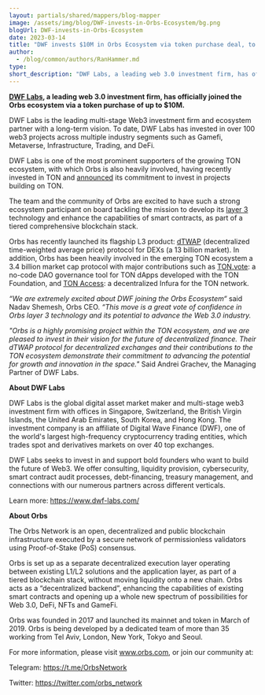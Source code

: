 ```yaml
---
layout: partials/shared/mappers/blog-mapper
image: /assets/img/blog/DWF-invests-in-Orbs-Ecosystem/bg.png
blogUrl: DWF-invests-in-Orbs-Ecosystem
date: 2023-03-14
title: "DWF invests $10M in Orbs Ecosystem via token purchase deal, to advance layer 3 blockchain technology"
author:
  - /blog/common/authors/RanHammer.md
type:
short_description: "DWF Labs, a leading web 3.0 investment firm, has officially joined the Orbs ecosystem via a token purchase of up to $10M."
---
```


**[DWF Labs](https://www.dwf-labs.com/), a leading web 3.0 investment firm, has officially joined the Orbs ecosystem via a token purchase of up to $10M.**

DWF Labs is the leading multi-stage Web3 investment firm and ecosystem partner with a long-term vision. To date, DWF Labs has invested in over 100 web3 projects across multiple industry segments such as Gamefi, Metaverse, Infrastructure, Trading, and DeFi.

DWF Labs is one of the most prominent supporters of the growing TON ecosystem, with which Orbs is also heavily involved, having recently invested in TON and [announced](https://www.dwf-labs.com/news/49-dwf-labs-invests-10m-in-the-ton-ecosystem) its commitment  to invest in projects building on TON.

The team and the community of Orbs are excited to have such a strong ecosystem participant on board tackling the mission to develop its [layer 3](https://www.orbs.com/overview/) technology and enhance the capabilities of  smart contracts, as part of a tiered comprehensive blockchain stack.

Orbs has recently launched its flagship L3 product: [dTWAP](https://www.orbs.com/dtwap/) (decentralized time-weighted average price) protocol for DEXs (a 13 billion market). In addition, Orbs has been heavily involved in the emerging TON ecosystem a 3.4 billion market cap protocol with major contributions such as [TON.vote](https://ton.vote/): a no-code DAO governance tool for TON dApps developed with the TON Foundation, and [TON Access](https://www.orbs.com/ton-access/): a decentralized Infura for the TON network.

_“We are extremely excited about DWF joining the Orbs Ecosystem“_ said Nadav Shemesh, Orbs CEO. _“This move is a great vote of confidence in Orbs layer 3 technology and its potential to advance the Web 3.0 industry._


_"Orbs is a highly promising project within the TON ecosystem, and we are pleased to invest in their vision for the future of decentralized finance. Their dTWAP protocol for decentralized exchanges and their contributions to the TON ecosystem demonstrate their commitment to advancing the potential for growth and innovation in the space."_ Said Andrei Grachev, the Managing Partner of DWF Labs.


<div class='line-separator'> </div>


**About DWF Labs**


DWF Labs is the global digital asset market maker and multi-stage web3 investment firm with offices in Singapore, Switzerland, the British Virgin Islands, the United Arab Emirates, South Korea, and Hong Kong. The investment company is an affiliate of Digital Wave Finance (DWF), one of the world's largest high-frequency cryptocurrency trading entities, which trades spot and derivatives markets on over 40 top exchanges.

DWF Labs seeks to invest in and support bold founders who want to build the future of Web3. We offer consulting, liquidity provision, cybersecurity, smart contract audit processes, debt-financing, treasury management, and connections with our numerous partners across different verticals.

Learn more: https://www.dwf-labs.com/


<div class='line-separator'> </div>



**About Orbs**

The Orbs Network is an open, decentralized and public blockchain infrastructure executed by a secure network of permissionless validators using Proof-of-Stake (PoS) consensus.

Orbs is set up as a separate decentralized execution layer operating between existing L1/L2 solutions and the application layer, as part of a tiered blockchain stack, without moving liquidity onto a new chain. Orbs acts as a “decentralized backend”, enhancing the capabilities of existing smart contracts and opening up a whole new spectrum of possibilities for Web 3.0, DeFi, NFTs and GameFi.

Orbs was founded in 2017 and launched its mainnet and token in March of 2019. Orbs is being developed by a dedicated team of more than 35 working from Tel Aviv, London, New York, Tokyo and Seoul.

For more information, please visit www.orbs.com, or join our community at:

Telegram: https://t.me/OrbsNetwork

Twitter: https://twitter.com/orbs_network




